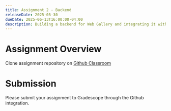 ```yaml
---
title: Assignment 2 - Backend
releaseDate: 2025-05-30
dueDate: 2025-06-13T16:00:00-04:00
description: Building a backend for Web Gallery and integrating it with the frontend.
---
```


# Assignment Overview

Clone assignment repository on [Github Classroom]()

# Submission

Please submit your assignment to Gradescope through the Github integration.
